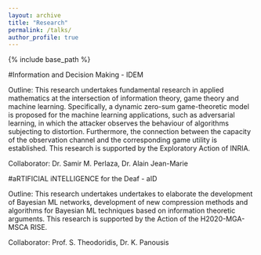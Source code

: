 ```yaml
---
layout: archive
title: "Research"
permalink: /talks/
author_profile: true
---
```


{% include base_path %}

#Information and Decision Making - IDEM

Outline: This research undertakes fundamental research in applied mathematics at the intersection of information theory, 
game theory and machine learning. Specifically, a dynamic zero-sum game-theoretic model is proposed for the machine learning applications, 
such as adversarial learning, in which the attacker observes the behaviour of algorithms subjecting to distortion. 
Furthermore, the connection between the capacity of the observation channel and the corresponding game utility is established. 
This research is supported by the Exploratory Action of INRIA.

Collaborator: Dr. Samir M. Perlaza, Dr. Alain Jean-Marie


#aRTIFICIAL iNTELLIGENCE for the Deaf - aID

Outline: This research undertakes undertakes to elaborate the development of Bayesian ML networks, development of new compression methods and
algorithms for Bayesian ML techniques based on information theoretic arguments.
This research is supported by the Action of the H2020-MGA-MSCA RISE.

Collaborator: Prof. S. Theodoridis, Dr. K. Panousis


